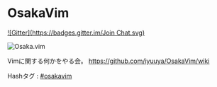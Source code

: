 OsakaVim
========
[![Gitter](https://badges.gitter.im/Join Chat.svg)](https://gitter.im/iyuuya/OsakaVim?utm_source=badge&utm_medium=badge&utm_campaign=pr-badge&utm_content=badge)

![Osaka.vim](https://raw.githubusercontent.com/iyuuya/OsakaVim/master/logo/osaka-vim.jpg "Osaka.vim")

Vimに関する何かをやる会。  https://github.com/iyuuya/OsakaVim/wiki

Hashタグ : [#osakavim](https://twitter.com/hashtag/osakavim "#osakavim")
